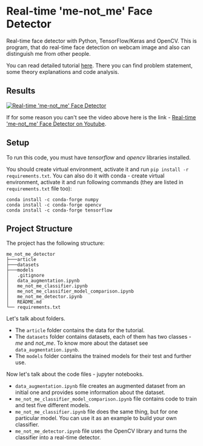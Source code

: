 # Real-time 'me-not_me' Face Detector

Real-time face detector with Python, TensorFlow/Keras and OpenCV. This is program, that do real-time face detection on webcam image and also can distinguish me from other people.

You can read detailed tutorial [here](). There you can find problem statement, some theory explanations and code analysis.

## Results

[![Real-time 'me-not_me' Face Detector](https://img.youtube.com/vi/j_cn1p6_B7I/0.jpg)](https://www.youtube.com/watch?v=j_cn1p6_B7I)

If for some reason you can't see the video above here is the link - [Real-time 'me-not_me' Face Detector on Youtube](https://www.youtube.com/watch?v=j_cn1p6_B7I).

## Setup

To run this code, you must have *tensorflow* and *opencv* libraries installed.

You should create virtual environment, activate it and run `pip install -r requirements.txt`. You can also do it with conda - create virtual environment, activate it and run following commands (they are listed in `requirements.txt` file too):

```
conda install -c conda-forge numpy
conda install -c conda-forge opencv
conda install -c conda-forge tensorflow
```

## Project Structure

The project has the following structure:

```
me_not_me_detector
├───article
├───datasets
├───models
│   .gitignore
│   data_augmentation.ipynb
│   me_not_me_classifier.ipynb
│   me_not_me_classifier_model_comparison.ipynb
│   me_not_me_detector.ipynb
│   README.md
└── requirements.txt
```

Let's talk about folders.
- The `article` folder contains the data for the tutorial.
- The `datasets` folder contains datasets, each of them has two classes - *me* and *not_me*. To know more about the dataset see `data_augmentation.ipynb`.
- The `models` folder contains the trained models for their test and further use.

Now let's talk about the code files - jupyter notebooks. 
- `data_augmentation.ipynb` file creates an augmented dataset from an initial one and provides some information about the dataset.
- `me_not_me_classifier_model_comparison.ipynb` file contains code to train and test five different models.
- `me_not_me_classifier.ipynb` file does the same thing, but for one particular model. You can use it as an example to build your own classifier.
- `me_not_me_detector.ipynb` file uses the OpenCV library and turns the classifier into a real-time detector.


